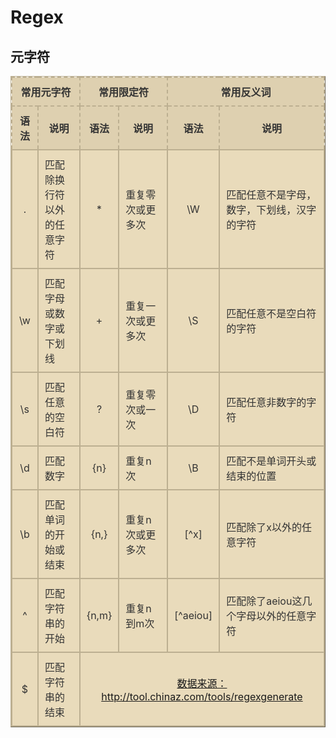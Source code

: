 # Regex

## 元字符

<style type="text/css">
    table.tftable {
      font-size: 12px;
      color: #333333;
      width: 100%;
      border-width: 1px;
      border-color: #bcaf91;
      border-collapse: collapse;
    }

    table.tftable th {
      font-size: 16px;
      background-color: #ded0b0;
      border-width: 2px;
      padding: 10px;
      border-style: dashed;
      border-color: #bcaf91;
      text-align: center;
    }

    table.tftable tr {
      background-color: #e9dbbb;
    }

    table.tftable td {
      font-size: 16px;
      border-width: 2px;
      padding: 10px;
      border-style: solid;
      border-color: #bcaf91;
    }
  </style>
  <table id="tfhover" class="tftable" border="1">
    <tr>
      <th colspan="2">常用元字符</th>
      <th colspan="2">常用限定符</th>
      <th colspan="2">常用反义词</th>
    </tr>
    <tr>
      <th>语法</th>
      <th>说明</th>
      <th>语法</th>
      <th>说明</th>
      <th>语法</th>
      <th>说明</th>
    </tr>
    <tr>
      <td align="center">.</td>
      <td>匹配除换行符以外的任意字符</td>
      <td align="center">*</td>
      <td>重复零次或更多次</td>
      <td align="center">\W</td>
      <td>匹配任意不是字母，数字，下划线，汉字的字符</td>
    </tr>
    <tr>
      <td align="center">\w</td>
      <td>匹配字母或数字或下划线</td>
      <td align="center">+</td>
      <td>重复一次或更多次</td>
      <td align="center">\S</td>
      <td>匹配任意不是空白符的字符</td>
    </tr>
    <tr>
      <td align="center">\s</td>
      <td>匹配任意的空白符</td>
      <td align="center">?</td>
      <td>重复零次或一次</td>
      <td align="center">\D</td>
      <td>匹配任意非数字的字符</td>
    </tr>
    <tr>
      <td align="center">\d</td>
      <td>匹配数字</td>
      <td align="center">{n}</td>
      <td>重复n次</td>
      <td align="center">\B</td>
      <td>匹配不是单词开头或结束的位置</td>
    </tr>
    <tr>
      <td align="center">\b</td>
      <td>匹配单词的开始或结束</td>
      <td align="center">{n,}</td>
      <td>重复n次或更多次</td>
      <td align="center">[^x]</td>
      <td>匹配除了x以外的任意字符</td>
    </tr>
    <tr>
      <td align="center">^</td>
      <td>匹配字符串的开始</td>
      <td align="center">{n,m}</td>
      <td>重复n到m次</td>
      <td align="center">[^aeiou]</td>
      <td>匹配除了aeiou这几个字母以外的任意字符</td>
    </tr>
    <tr>
      <td align="center">$</td>
      <td>匹配字符串的结束</td>
      <td align="center" colspan="4"><a href="http://tool.chinaz.com/tools/regexgenerate">数据来源：http://tool.chinaz.com/tools/regexgenerate</a></td>
    </tr>
</table>
